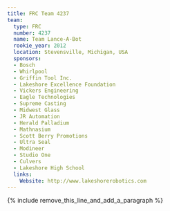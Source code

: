 ```yaml
---
title: FRC Team 4237
team:
  type: FRC
  number: 4237
  name: Team Lance-A-Bot
  rookie_year: 2012
  location: Stevensville, Michigan, USA
  sponsors:
  - Bosch
  - Whirlpool
  - Griffin Tool Inc.
  - Lakeshore Excellence Foundation
  - Vickers Engineering
  - Eagle Technologies
  - Supreme Casting
  - Midwest Glass
  - JR Automation
  - Herald Palladium
  - Mathnasium
  - Scott Berry Promotions
  - Ultra Seal
  - Modineer
  - Studio One
  - Culvers
  - Lakeshore High School
  links:
    Website: http://www.lakeshorerobotics.com
---
```


{% include remove_this_line_and_add_a_paragraph %}